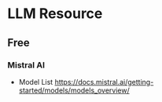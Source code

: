 # LLM Resource

## Free
### Mistral AI
- Model List
https://docs.mistral.ai/getting-started/models/models_overview/
